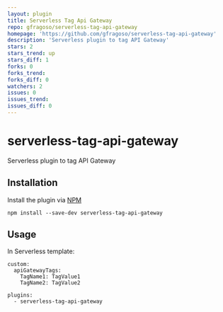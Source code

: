 ```yaml
---
layout: plugin
title: Serverless Tag Api Gateway
repo: gfragoso/serverless-tag-api-gateway
homepage: 'https://github.com/gfragoso/serverless-tag-api-gateway'
description: 'Serverless plugin to tag API Gateway'
stars: 2
stars_trend: up
stars_diff: 1
forks: 0
forks_trend: 
forks_diff: 0
watchers: 2
issues: 0
issues_trend: 
issues_diff: 0
---
```



# serverless-tag-api-gateway
Serverless plugin to tag API Gateway

## Installation

Install the plugin via <a href="https://docs.npmjs.com/cli/install">NPM</a>

```
npm install --save-dev serverless-tag-api-gateway
```

## Usage

In Serverless template:

```
custom:
  apiGatewayTags:
    TagName1: TagValue1
    TagName2: TagValue2

plugins: 
  - serverless-tag-api-gateway

```
